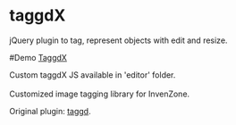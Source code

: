 taggdX
=====
jQuery plugin to tag, represent objects with edit and resize. 

#Demo
<a href="http://htmlpreview.github.io/?https://github.com/ganapativs/taggdX/blob/master/demos/editor.html" target="_blank">TaggdX</a>

Custom taggdX JS available in 'editor' folder.<br></br>
Customized image tagging library for InvenZone.

Original plugin: [taggd](https://timseverien.com/projects/taggd/).
